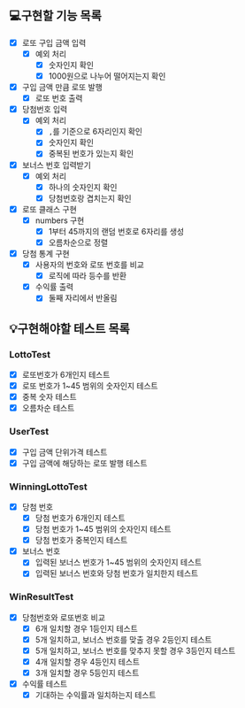 ## 💻구현할 기능 목록
- [x] 로또 구입 금액 입력 
  - [x] 예외 처리
    - [x] 숫자인지 확인
    - [x] 1000원으로 나누어 떨어지는지 확인
- [x] 구입 금액 만큼 로또 발행
  - [x] 로또 번호 출력
- [x] 당첨번호 입력
  - [x] 예외 처리
    - [x] `,`를 기준으로 6자리인지 확인
    - [x] 숫자인지 확인
    - [x] 중복된 번호가 있는지 확인
- [x] 보너스 번호 입력받기
  - [x] 예외 처리
    - [x] 하나의 숫자인지 확인
    - [x] 당첨번호랑 겹치는지 확인
- [x] 로또 클래스 구현
  - [x] numbers 구현
      - [x] 1부터 45까지의 랜덤 번호로 6자리를 생성
      - [x] 오름차순으로 정렬
- [x] 당첨 통계 구현
  - [x] 사용자의 번호와 로또 번호를 비교
    - [x] 로직에 따라 등수를 반환
  - [x] 수익률 출력
    - [x] 둘째 자리에서 반올림

## 💡구현해야할 테스트 목록
### LottoTest
- [x] 로또번호가 6개인지 테스트
- [x] 로또 번호가 1~45 범위의 숫자인지 테스트
- [x] 중복 숫자 테스트
- [x] 오름차순 테스트
### UserTest
- [x] 구입 금액 단위가격 테스트
- [x] 구입 금액에 해당하는 로또 발행 테스트
### WinningLottoTest
- [x] 당첨 번호 
  - [x] 당첨 번호가 6개인지 테스트
  - [x] 당첨 번호가 1~45 범위의 숫자인지 테스트
  - [x] 당첨 번호가 중복인지 테스트
- [x] 보너스 번호
  - [x] 입력된 보너스 번호가 1~45 범위의 숫자인지 테스트
  - [x] 입력된 보너스 번호와 당첨 번호가 일치한지 테스트
### WinResultTest
- [x] 당첨번호와 로또번호 비교 
  - [x] 6개 일치할 경우 1등인지 테스트
  - [x] 5개 일치하고, 보너스 번호를 맞출 경우 2등인지 테스트
  - [x] 5개 일치하고, 보너스 번호를 맞추지 못할 경우 3등인지 테스트
  - [x] 4개 일치할 경우 4등인지 테스트
  - [x] 3개 일치할 경우 5등인지 테스트
- [x] 수익률 테스트 
  - [x] 기대하는 수익률과 일치하는지 테스트
